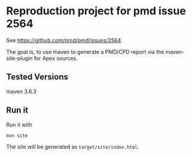 # Reproduction project for pmd issue 2564

See https://github.com/pmd/pmd/issues/2564

The goal is, to use maven to generate a PMD/CPD report via the maven-site-plugin
for Apex sources.

## Tested Versions

maven 3.6.3

## Run it

Run it with

```
mvn site
```

The site will be generated as `target/site/index.html`.
